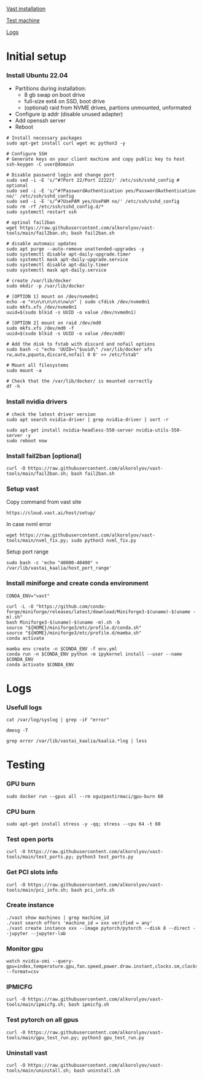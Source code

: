[Vast installation](#initial-setup)

[Test machine](#testing)

[Logs](#logs)

# Initial setup

### Install Ubuntu 22.04

* Partitions during installation:
    - 8 gb swap on boot drive
    - full-size ext4 on SSD, boot drive
    - (optional) raid from NVME drives, partions unmounted, unformated
* Configure ip addr (disable unused adapter)
* Add openssh server
* Reboot

```
# Install necessary packages
sudo apt-get install curl wget mc python3 -y

# Configure SSH
# Generate keys on your client machine and copy public key to host
ssh-keygen -C user@domain

# Disable password login and change port
sudo sed -i -E 's/^#?Port 22/Port 22222/' /etc/ssh/sshd_config # optional
sudo sed -i -E 's/^#?PasswordAuthentication yes/PasswordAuthentication no/' /etc/ssh/sshd_config
sudo sed -i -E 's/^#?UsePAM yes/UsePAM no/' /etc/ssh/sshd_config
sudo rm -rf /etc/ssh/sshd_config.d/*
sudo systemctl restart ssh

# optinal fail2ban
wget https://raw.githubusercontent.com/alkorolyov/vast-tools/main/fail2ban.sh; bash fail2ban.sh

# disable automaic updates
sudo apt purge --auto-remove unattended-upgrades -y
sudo systemctl disable apt-daily-upgrade.timer
sudo systemctl mask apt-daily-upgrade.service 
sudo systemctl disable apt-daily.timer
sudo systemctl mask apt-daily.service

# create /var/lib/docker
sudo mkdir -p /var/lib/docker

# [OPTION 1] mount on /dev/nvme0n1
echo -e "n\n\n\n\n\n\nw\n" | sudo cfdisk /dev/nvme0n1
sudo mkfs.xfs /dev/nvme0n1
uuid=$(sudo blkid -s UUID -o value /dev/nvme0n1)

# [OPTION 2] mount on raid /dev/md0
sudo mkfs.xfs /dev/md0 -f
uuid=$(sudo blkid -s UUID -o value /dev/md0)

# Add the disk to fstab with discard and nofail options
sudo bash -c "echo 'UUID=\"$uuid\" /var/lib/docker xfs rw,auto,pquota,discard,nofail 0 0' >> /etc/fstab"

# Mount all filesystems
sudo mount -a

# Check that the /var/lib/docker/ is mounted correctly
df -h
```
  
### Install nvidia drivers
```
# check the latest driver version 
sudo apt search nvidia-driver | grep nvidia-driver | sort -r
```
```
sudo apt-get install nvidia-headless-550-server nvidia-utils-550-server -y
sudo reboot now
```

### Install fail2ban [optional]
```
curl -O https://raw.githubusercontent.com/alkorolyov/vast-tools/main/fail2ban.sh; bash fail2ban.sh
```

### Setup vast
Copy command from vast site
```
https://cloud.vast.ai/host/setup/
```

In case nvml error
```
wget https://raw.githubusercontent.com/alkorolyov/vast-tools/main/nvml_fix.py; sudo python3 nvml_fix.py
```

Setup port range
```
sudo bash -c 'echo "40000-40400" > /var/lib/vastai_kaalia/host_port_range'
```

### Install miniforge and create conda environment
```
CONDA_ENV="vast"

curl -L -O "https://github.com/conda-forge/miniforge/releases/latest/download/Miniforge3-$(uname)-$(uname -m).sh"
bash Miniforge3-$(uname)-$(uname -m).sh -b
source "${HOME}/miniforge3/etc/profile.d/conda.sh"
source "${HOME}/miniforge3/etc/profile.d/mamba.sh"
conda activate

mamba env create -n $CONDA_ENV -f env.yml
conda run -n $CONDA_ENV python -m ipykernel install --user --name $CONDA_ENV
conda activate $CONDA_ENV
```

# Logs

### Usefull logs
```
cat /var/log/syslog | grep -iF "error"
```
```
dmesg -T
```
```
grep error /var/lib/vastai_kaalia/kaalia.*log | less
```


# Testing

### GPU burn
```
sudo docker run --gpus all --rm oguzpastirmaci/gpu-burn 60
```

### CPU burn
```
sudo apt-get install stress -y -qq; stress --cpu 64 -t 60
```

### Test open ports
```
curl -O https://raw.githubusercontent.com/alkorolyov/vast-tools/main/test_ports.py; python3 test_ports.py
```

### Get PCI slots info
```
curl -O https://raw.githubusercontent.com/alkorolyov/vast-tools/main/pci_info.sh; bash pci_info.sh
```

### Create instance
```
./vast show machines | grep machine_id
./vast search offers 'machine_id = xxx verified = any'
./vast create instance xxx --image pytorch/pytorch --disk 8 --direct --jupyter --jupyter-lab
```

### Monitor gpu
```
watch nvidia-smi --query-gpu=index,temperature.gpu,fan.speed,power.draw.instant,clocks.sm,clocks.mem --format=csv
```

### IPMICFG
```
curl -O https://raw.githubusercontent.com/alkorolyov/vast-tools/main/ipmicfg.sh; bash ipmicfg.sh
```

### Test pytorch on all gpus
```
curl -O https://raw.githubusercontent.com/alkorolyov/vast-tools/main/gpu_test_run.py; python3 gpu_test_run.py
```


### Uninstall vast
```
curl -O https://raw.githubusercontent.com/alkorolyov/vast-tools/main/uninstall.sh; bash uninstall.sh
```




